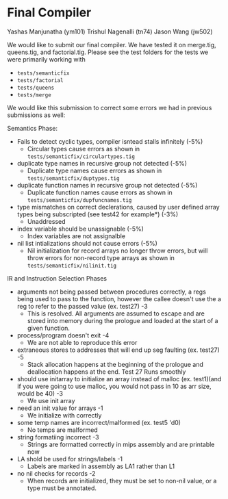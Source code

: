 # Final Compiler

Yashas Manjunatha (ym101)
Trishul Nagenalli (tn74)
Jason Wang (jw502)

We would like to submit our final compiler. We have tested it on merge.tig, queens.tig, and factorial.tig. Please see the test folders 
for the tests we were primarily working with
  - `tests/semanticfix`
  - `tests/factorial`
  - `tests/queens`
  - `tests/merge`

We would like this submission to correct some errors we had in previous submissions as well:

Semantics Phase:
- Fails to detect cyclic types, compiler isntead stalls infinitely (-5%)
    - Circular types cause errors as shown in `tests/semanticfix/circulartypes.tig`
- duplicate type names in recursive group not detected (-5%)
    - Duplicate type names cause errors as shown in `tests/semanticfix/duptypes.tig`
- duplicate function names in recursive group not detected (-5%)
    - Duplicate function names cause errors as shown in `tests/semanticfix/dupfuncnames.tig`
- type mismatches on correct declerations, caused by user defined array types being subscripted (see test42 for example*) (-3%)
    - Unaddressed
- index variable should be unassignable (-5%)
    - Index variables are not assignalble
- nil list intializations should not cause errors (-5%)
    - Nil initialization for record arrays no longer throw errors, but will throw errors for non-record type arrays as shown in `tests/semanticfix/nilinit.tig`

IR and Instruction Selection Phases

- arguments not being passed between procedures correctly, a regs being used to pass to the function, however the callee doesn't use the a reg to refer to the passed value (ex. test27) -3
    - This is resolved. All arguments are assumed to escape and are stored into memory during the prologue and loaded at the start of a given function.
- process/program doesn't exit -4
    - We are not able to reproduce this error
- extraneous stores to addresses that will end up seg faulting (ex. test27) -5
    - Stack allocation happens at the beginning of the prologue and deallocation happens at the end. Test 27 Runs smoothly
- should use initarray to initialize an array instead of malloc (ex. test1)(and if you were going to use malloc, you would not pass in 10 as arr size, would be 40) -3
    - We use init array
- need an init value for arrays -1
    - We initialize with correctly
- some temp names are incorrect/malformed (ex. test5 'd0)
    - No temps are malformed
- string formatiing incorrect -3
    - Strings are formatted correctly in mips assembly and are printable now
- LA shold be used for strings/labels -1
    - Labels are marked in assembly as LA1 rather than L1
- no nil checks for records -2
    - When records are initialized, they must be set to non-nil value, or a type must be annotated.
